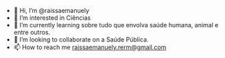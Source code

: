 - 👋 Hi, I’m @raissaemanuely
- 👀 I’m interested in Ciências
- 🌱 I’m currently learning sobre tudo que envolva saúde humana, animal e entre outros.
- 💞️ I’m looking to collaborate on a Saúde Pública.
- 📫 How to reach me raissaemanuely.rerm@gmail.com

<!---
raissaemanuely/raissaemanuely is a ✨ special ✨ repository because its `README.md` (this file) appears on your GitHub profile.
You can click the Preview link to take a look at your changes.
--->
